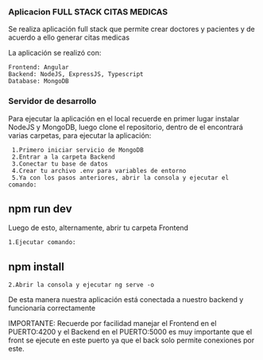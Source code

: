 ### Aplicacion FULL STACK CITAS MEDICAS 

Se realiza aplicación full stack que permite crear doctores y pacientes y de acuerdo a ello generar citas medicas

La aplicación se realizó con:

    Frontend: Angular
    Backend: NodeJS, ExpressJS, Typescript
    Database: MongoDB

### Servidor de desarrollo

Para ejecutar la aplicación en el local recuerde en primer lugar instalar NodeJS y MongoDB, luego clone el repositorio, dentro de el encontrará varias carpetas, para ejecutar la aplicación:

     1.Primero iniciar servicio de MongoDB
     2.Entrar a la carpeta Backend
     3.Conectar tu base de datos
     4.Crear tu archivo .env para variables de entorno
     5.Ya con los pasos anteriores, abrir la consola y ejecutar el comando: 

## npm run dev

Luego de esto, alternamente, abrir tu carpeta Frontend

    1.Ejecutar comando:
## npm install
    2.Abrir la consola y ejecutar ng serve -o

De esta manera nuestra aplicación está conectada a nuestro backend y funcionaría correctamente

IMPORTANTE: Recuerde por facilidad manejar el Frontend en el PUERTO:4200 y el Backend en el PUERTO:5000
            es muy importante que el front se ejecute en este puerto ya que el back solo permite conexiones por este.